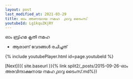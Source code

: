```yaml
---
layout: post
last_modified_at: 2021-03-29
title: ഓം അണയായ നമഹ  ൧൦൮ ടൈംസ്
youtubeId: Lg1kquZKjRY
---
```

 
 
 ഓം ബ്ര്ഹമ കൃതി നമഹ 
 
 -  ആരാണ് വേദങ്ങൾ രചിച്ചത് 
 
  
 
  
 
 
 
 
 
 


{% include youtubePlayer.html id=page.youtubeId %}
 
[Next]({{ site.baseurl }}{% link  split2/_posts/2015-09-26-ഓം അരവിന്ദാക്ഷനായ നമഹ ൧൦൮ ടൈംസ്.md%})
 
